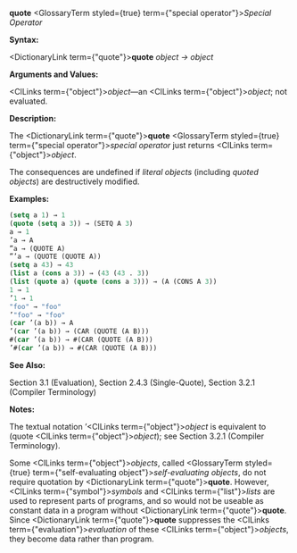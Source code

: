 **quote** <GlossaryTerm styled={true} term={"special operator"}><i>Special Operator</i></GlossaryTerm> 



**Syntax:** 



<DictionaryLink  term={"quote"}><b>quote</b></DictionaryLink> *object → object* 



**Arguments and Values:** 



<ClLinks  term={"object"}><i>object</i></ClLinks>—an <ClLinks  term={"object"}><i>object</i></ClLinks>; not evaluated. 



**Description:** 



The <DictionaryLink  term={"quote"}><b>quote</b></DictionaryLink> <GlossaryTerm styled={true} term={"special operator"}><i>special operator</i></GlossaryTerm> just returns <ClLinks  term={"object"}><i>object</i></ClLinks>. 



The consequences are undefined if *literal objects* (including *quoted objects*) are destructively modified. 



**Examples:**
```lisp
(setq a 1) → 1 
(quote (setq a 3)) → (SETQ A 3) 
a → 1 
’a → A 
”a → (QUOTE A)  
”’a → (QUOTE (QUOTE A)) 
(setq a 43) → 43 
(list a (cons a 3)) → (43 (43 . 3)) 
(list (quote a) (quote (cons a 3))) → (A (CONS A 3)) 
1 → 1 
’1 → 1 
"foo" → "foo" 
’"foo" → "foo" 
(car ’(a b)) → A 
’(car ’(a b)) → (CAR (QUOTE (A B))) 
#(car ’(a b)) → #(CAR (QUOTE (A B))) 
’#(car ’(a b)) → #(CAR (QUOTE (A B))) 
```
**See Also:** 



Section 3.1 (Evaluation), Section 2.4.3 (Single-Quote), Section 3.2.1 (Compiler Terminology) 



**Notes:** 



The textual notation ’<ClLinks  term={"object"}><i>object</i></ClLinks> is equivalent to (quote <ClLinks  term={"object"}><i>object</i></ClLinks>); see Section 3.2.1 (Compiler Terminology). 



Some <ClLinks  term={"object"}><i>objects</i></ClLinks>, called <GlossaryTerm styled={true} term={"self-evaluating object"}><i>self-evaluating objects</i></GlossaryTerm>, do not require quotation by <DictionaryLink  term={"quote"}><b>quote</b></DictionaryLink>. However, <ClLinks  term={"symbol"}><i>symbols</i></ClLinks> and <ClLinks  term={"list"}><i>lists</i></ClLinks> are used to represent parts of programs, and so would not be useable as constant data in a program without <DictionaryLink  term={"quote"}><b>quote</b></DictionaryLink>. Since <DictionaryLink  term={"quote"}><b>quote</b></DictionaryLink> suppresses the <ClLinks  term={"evaluation"}><i>evaluation</i></ClLinks> of these <ClLinks  term={"object"}><i>objects</i></ClLinks>, they become data rather than program. 



